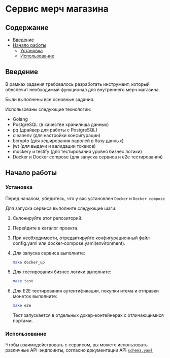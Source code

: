 # Сервис мерч магазина

## Содержание


- [Введение](#введение)
- [Начало работы](#начало-работы)
    - [Установка](#установка)
    - [Использование](#использование)

## Введение
В рамках задания требовалось разработать инструмент, который обеспечит необходимый функционал для внутреннего мерч магазина.

Были выполнены все основные задания.

Использованы следующие технологии:
- Golang
- PostgreSQL (в качестве хранилища данных)
- pq (драйвер для работы с PostgreSQL)
- cleanenv (для настройки конфигурации)
- bcrypto (для хеширования паролей в базу данных)
- jwt (для выдачи и валидации токенов)
- mockery и testify (для тестирования уровня бизнес логики)
- Docker и Docker compose (для запуска сервиса и e2e тестирования)

## Начало работы

### Установка

Перед началом, убедитесь, что у вас установлен `Docker` и `Docker compose`

Для запуска сервиса выполните следующие шаги:

1. Склонируйте этот репозиторий.
2. Перейдите в каталог проекта.
3. При необходимости, отредактируйте конфигурационный файл config.yaml или docker-compose.yaml(environment).
4. Для запуска сервиса выполните:

    ```bash
    make docker_up
    ```

5. Для тестирования бизнес логики выполните:

    ```bash
    make test
    ```

6. Для E2E тестирования аутентификации, покупки итема и отправки монеток выполните:

    ```bash
    make e2e
    ```

    Тест запускается в отдельных докер-контейнерах с отличающимися портами.

### Использование

Чтобы взаимодействовать с сервисом, вы можете использовать различные API-эндпоинты, согласно документации API [`schema.yaml`](schema.yaml)